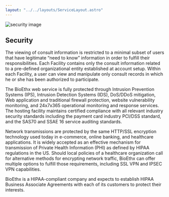 ```yaml
---
layout: "../../layouts/ServiceLayout.astro"
---
```


![security image](/security.jpg)

## Security

The viewing of consult information is restricted to a minimal subset of users that have legitimate “need to know” information in order to fulfill their responsibilities. Each Facility contains only the consult information related to a pre-defined organizational entity established at account setup. Within each Facility, a user can view and manipulate only consult records in which he or she has been authorized to participate.

The BioEthx web service is fully protected through Intrusion Prevention Systems (IPS), Intrusion Detection Systems (IDS), DoS/DDoS mitigation, Web application and traditional firewall protection, website vulnerability monitoring, and 24x7x365 operational monitoring and response services. The hosting facility maintains certified compliance with all relevant industry security standards including the payment card industry PCI/DSS standard, and the SAS70 and SSAE 16 service auditing standards.

Network transmissions are protected by the same HTTP/SSL encryption technology used today in e-commerce, online banking, and healthcare applications. It is widely accepted as an effective mechanism for transmission of Private Health Information (PHI) as defined by HIPAA regulations in the US. Should local policies of a healthcare organization call for alternative methods for encrypting network traffic, BioEthx can offer multiple options to fulfill those requirements, including SSL VPN and IPSEC VPN capabilities.

BioEthx is a HIPAA-compliant company and expects to establish HIPAA Business Associate Agreements with each of its customers to protect their interests.
